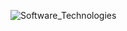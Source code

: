 
![Software_Technologies](https://github.com/user-attachments/assets/0ada8820-c1e3-4756-aa1e-c160cd2a455b)
